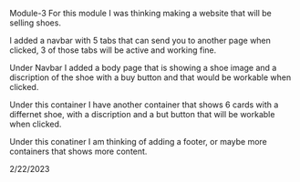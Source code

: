 Module-3
For this module I was thinking making a website that will be selling shoes.

I added a navbar with 5 tabs that can send you to another page when clicked, 3 of those tabs will be active and working fine.

Under Navbar I added a body page that is showing a shoe image and a discription of the shoe with a buy button and that would be workable when clicked.

Under this container I have another container that shows 6 cards with a differnet shoe, with a discription and a but button that will be workable when clicked.

Under this conatiner I am thinking of adding a footer, or maybe more containers that shows more content.

2/22/2023
